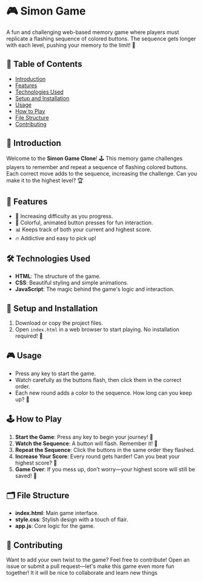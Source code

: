 # 🎮 Simon Game 

A fun and challenging web-based memory game where players must replicate a flashing sequence of colored buttons. The sequence gets longer with each level, pushing your memory to the limit! 🧠

## 📖 Table of Contents

- [Introduction](#introduction)
- [Features](#features)
- [Technologies Used](#technologies-used)
- [Setup and Installation](#setup-and-installation)
- [Usage](#usage)
- [How to Play](#how-to-play)
- [File Structure](#file-structure)
- [Contributing](#contributing)

## 🎯 Introduction

Welcome to the **Simon Game Clone**! 🕹️ This memory game challenges players to remember and repeat a sequence of flashing colored buttons. Each correct move adds to the sequence, increasing the challenge. Can you make it to the highest level? 🏆

## 🌟 Features

- 🚀 Increasing difficulty as you progress.
- 🎨 Colorful, animated button presses for fun interaction.
- 📊 Keeps track of both your current and highest score.
- 🔥 Addictive and easy to pick up!

## 🛠️ Technologies Used

- **HTML**: The structure of the game.
- **CSS**: Beautiful styling and simple animations.
- **JavaScript**: The magic behind the game's logic and interaction.

## 📝 Setup and Installation

1. Download or copy the project files.
2. Open `index.html` in a web browser to start playing. No installation required! 🎉

## 🎮 Usage

- Press any key to start the game.
- Watch carefully as the buttons flash, then click them in the correct order.
- Each new round adds a color to the sequence. How long can you keep up? 🧩

## 🕹️ How to Play

1. **Start the Game**: Press any key to begin your journey! 🚀
2. **Watch the Sequence**: A button will flash. Remember it! 👀
3. **Repeat the Sequence**: Click the buttons in the same order they flashed.
4. **Increase Your Score**: Every round gets harder! Can you beat your highest score? 💪
5. **Game Over**: If you mess up, don’t worry—your highest score will still be saved! 🏅

## 🗂️ File Structure

- **index.html**: Main game interface.
- **style.css**: Stylish design with a touch of flair.
- **app.js**: Core logic for the game.

## 🤝 Contributing

Want to add your own twist to the game? Feel free to contribute!  Open an issue or submit a pull request—let's make this game even more fun together! 
It it will be nice to collaborate and learn new things
